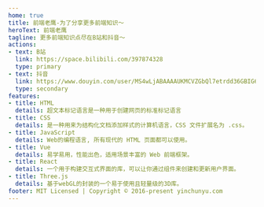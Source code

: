 ```yaml
---
home: true
title: 前端老鹰-为了分享更多前端知识～
heroText: 前端老鹰
tagline: 更多前端知识点尽在B站和抖音～
actions:
- text: B站
  link: https://space.bilibili.com/397874328
  type: primary
- text: 抖音
  link: https://www.douyin.com/user/MS4wLjABAAAAUKMCVZGbQl7etrdd36GBIG6OGxClOwoHci_-PIlxNvE
  type: secondary
features:
- title: HTML
  details: 超文本标记语言是一种用于创建网页的标准标记语言
- title: CSS
  details: 是一种用来为结构化文档添加样式的计算机语言，CSS 文件扩展名为 .css。
- title: JavaScript
  details: Web的编程语言, 所有现代的 HTML 页面都可以使用。
- title: Vue
  details: 易学易用，性能出色，适用场景丰富的 Web 前端框架。
- title: React
  details: 一个用于构建交互式界面的库，可以让你通过组件来创建和更新用户界面。
- title: Three.js
  details: 基于webGL的封装的一个易于使用且轻量级的3D库。
footer: MIT Licensed | Copyright © 2016-present yinchunyu.com
---
```

